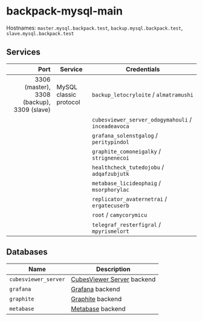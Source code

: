 # backpack-mysql-main

Hostnames: `master.mysql.backpack.test`, `backup.mysql.backpack.test`, `slave.mysql.backpack.test`

## Services

| Port | Service | Credentials
| ---: | ------- | -----------
| 3306 (master), 3308 (backup), 3309 (slave) | MySQL classic protocol | `backup_letocryloite` / `almatramushi`
| | | `cubesviewer_server_odogymahouli` / `inceadeavoca`
| | | `grafana_solenstgalog` / `peritypindol`
| | | `graphite_comoneigalky` / `strignenecoi`
| | | `healthcheck_tutedojobu` / `adqafzubjutk`
| | | `metabase_licideophaig` / `msorphorylac`
| | | `replicator_avaternetrai` / `ergatecuserb`
| | | `root` / `camycorymicu`
| | | `telegraf_resterfigral` / `mpyrismelort`

## Databases

| Name | Description
| ---- | -----------
| `cubesviewer_server` | [CubesViewer Server](../../business-intelligence/cubesviewer-server) backend
| `grafana` | [Grafana](../../grafana) backend
| `graphite` | [Graphite](../../graphite-statsd) backend
| `metabase` | [Metabase](../../business-intelligence/metabase) backend
